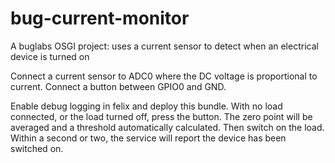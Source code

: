 bug-current-monitor
===================

A buglabs OSGI project: uses a current sensor to detect when an electrical device is turned on

Connect a current sensor to ADC0 where the DC voltage is proportional to current.  Connect a button between GPIO0 and GND.  

Enable debug logging in felix and deploy this bundle.  With no load connected, or the load turned off, press the button.  The zero point will be averaged and a threshold automatically calculated.  Then switch on the load.  Within a second or two, the service will report the device has been switched on. 
